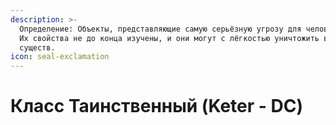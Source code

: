 ```yaml
---
description: >-
  Определение: Объекты, представляющие самую серьёзную угрозу для человечества.
  Их свойства не до конца изучены, и они могут с лёгкостью уничтожить всех живых
  существ.
icon: seal-exclamation
---
```


# Класс Таинственный (Keter - DC)


